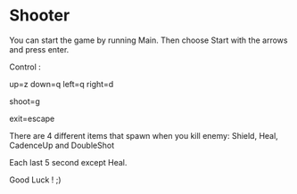 # Shooter

You can start the game by running Main.
Then choose Start with the arrows and press enter.

Control :

up=z
down=q
left=q
right=d

shoot=g

exit=escape

There are 4 different items that spawn when you kill enemy:
Shield, Heal, CadenceUp and DoubleShot

Each last 5 second except Heal.

Good Luck ! ;)

